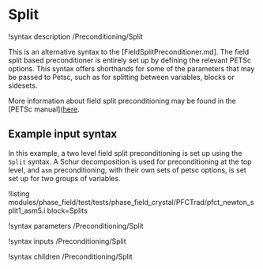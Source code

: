 # Split

!syntax description /Preconditioning/Split

This is an alternative syntax to the [FieldSplitPreconditioner.md].
The field split based preconditioner is entirely set up by defining the relevant PETSc options.
This syntax offers shorthands for some of the parameters that may be passed to Petsc,
such as for splitting between variables, blocks or sidesets.

More information about field split preconditioning may be found in the
[PETSc manual]([here](https://www.mcs.anl.gov/petsc/petsc-current/docs/manualpages/).

## Example input syntax

In this example, a two level field split preconditioning is set up using the `Split` syntax.
A Schur decomposition is used for preconditioning at the top level, and `asm` preconditioning,
with their own sets of petsc options, is set set up for two groups of variables.

!listing modules/phase_field/test/tests/phase_field_crystal/PFCTrad/pfct_newton_split1_asm5.i block=Splits

!syntax parameters /Preconditioning/Split

!syntax inputs /Preconditioning/Split

!syntax children /Preconditioning/Split
